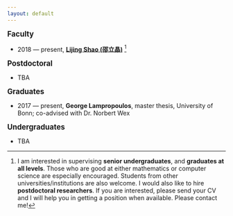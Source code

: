 ```yaml
---
layout: default
---
```


<big>**Faculty**</big>


- 2018 — present, [**Lijing Shao
  (邵立晶)**](http://friendshao.github.io/about/) [^note]

<big>**Postdoctoral**</big>

- TBA

<big>**Graduates**</big>

- 2017 — present, **George Lampropoulos**, master thesis, University of Bonn;
  co-advised with Dr. Norbert Wex

<big>**Undergraduates**</big>

- TBA


[^note]: I am interested in supervising **senior undergraduates**, and **graduates at all levels**.  Those who are good at either mathematics or computer science are especially encouraged. Students from other universities/institutions are also welcome.  I would also like to hire **postdoctoral researchers**. If you are interested, please send your CV and I will help you in getting a position when available. Please contact me!
